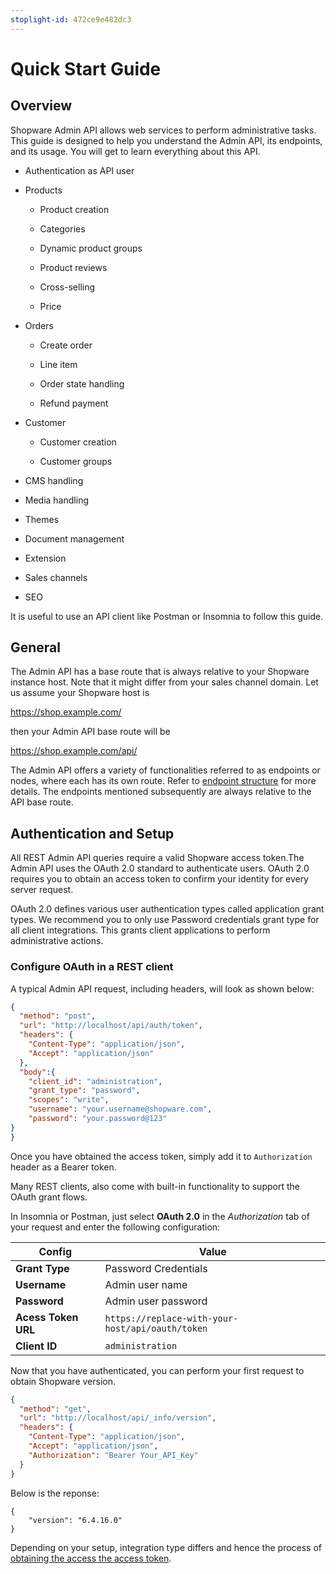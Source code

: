 ```yaml
---
stoplight-id: 472ce9e482dc3
---
```


# Quick Start Guide

## Overview

Shopware Admin API allows web services to perform administrative tasks. This guide is designed to help you understand the Admin API, its endpoints, and its usage. You will get to learn everything about this API.

* Authentication as API user

* Products 

    * Product creation

    * Categories

    * Dynamic product groups

    * Product reviews

    * Cross-selling

    * Price

* Orders

    * Create order

    * Line item

    * Order state handling
    
    * Refund payment

* Customer

    * Customer creation 

    * Customer groups

* CMS handling

* Media handling

* Themes

* Document management

* Extension

* Sales channels

* SEO

It is useful to use an API client like Postman or Insomnia to follow this guide.

## General

The Admin API has a base route that is always relative to your Shopware instance host. Note that it might differ from your sales channel domain. Let us assume your Shopware host is

https://shop.example.com/

then your Admin API base route will be

https://shop.example.com/api/

The Admin API offers a variety of functionalities referred to as endpoints or nodes, where each has its own route. Refer to [endpoint structure](https://shopware.stoplight.io/docs/admin-api/ZG9jOjEyMzA1ODA5-endpoint-structure) for more details. The endpoints mentioned subsequently are always relative to the API base route.

## Authentication and Setup 

All REST Admin API queries require a valid Shopware access token.The Admin API uses the OAuth 2.0 standard to authenticate users. OAuth 2.0 requires you to obtain an access token to confirm your identity for every server request.

OAuth 2.0 defines various user authentication types called application grant types. We recommend you to only use Password credentials grant type for all client integrations. This grants client applications to perform administrative actions.

### Configure OAuth in a REST client

A typical Admin API request, including headers, will look as shown below:

```json http
{
  "method": "post",
  "url": "http://localhost/api/auth/token",
  "headers": {
    "Content-Type": "application/json",
    "Accept": "application/json"
  },
  "body":{
    "client_id": "administration",
    "grant_type": "password",
    "scopes": "write",
    "username": "your.username@shopware.com",
    "password": "your.password@123"
}
}
```
Once you have obtained the access token, simply add it to `Authorization` header as a Bearer token.

Many REST clients, also come with built-in functionality to support the OAuth grant flows.

In Insomnia or Postman, just select **OAuth 2.0** in the *Authorization* tab of your request and enter the following configuration:

| Config              | Value                                             |
|-------------------- | ------------------------------------------------- |
| **Grant Type**      | Password Credentials               |
| **Username**        | Admin user name                                   |
| **Password**        | Admin user password                               |
| **Acess Token URL** | `https://replace-with-your-host/api/oauth/token`  |
| **Client ID**       | `administration`                                  |

Now that you have authenticated, you can perform your first request to obtain Shopware version.

```json http
{
  "method": "get",
  "url": "http://localhost/api/_info/version",
  "headers": {
    "Content-Type": "application/json",
    "Accept": "application/json",
    "Authorization": "Bearer Your_API_Key"
  }
}
```

Below is the reponse:

```
{
    "version": "6.4.16.0"
}
```

Depending on your setup, integration type differs and hence the process of [obtaining the access the access token](https://shopware.stoplight.io/docs/admin-api/ZG9jOjEwODA3NjQx-authentication#obtain-an-access-token).
